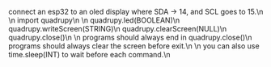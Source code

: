 connect an esp32 to an oled display where SDA -> 14, and SCL goes to 15.\n
\n
import quadrupy\n
\n
quadrupy.led(BOOLEAN)\n
quadrupy.writeScreen(STRING)\n
quadrupy.clearScreen(NULL)\n
quadrupy.close()\n
\n
programs should always end in quadrupy.close()\n
programs should always clear the screen before exit.\n
\n
you can also use time.sleep(INT) to wait before each command.\n